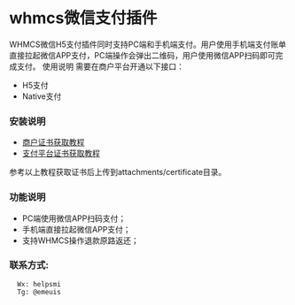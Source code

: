 # whmcs微信支付插件
WHMCS微信H5支付插件同时支持PC端和手机端支付。用户使用手机端支付账单直接拉起微信APP支付，PC端操作会弹出二维码，用户使用微信APP扫码即可完成支付。
使用说明
需要在商户平台开通以下接口：
- H5支付
- Native支付

### 安装说明

* [商户证书获取教程](https://pay.weixin.qq.com/wiki/doc/apiv3_partner/open/pay/chapter2_6_1.shtml)
* [支付平台证书获取教程](https://pay.weixin.qq.com/wiki/doc/apiv3_partner/apis/wechatpay5_1.shtml)

参考以上教程获取证书后上传到attachments/certificate目录。


### 功能说明
- PC端使用微信APP扫码支付；
- 手机端直接拉起微信APP支付；
- 支持WHMCS操作退款原路返还；

### 联系方式:
```
  Wx: helpsmi
  Tg: @emeuis
```
